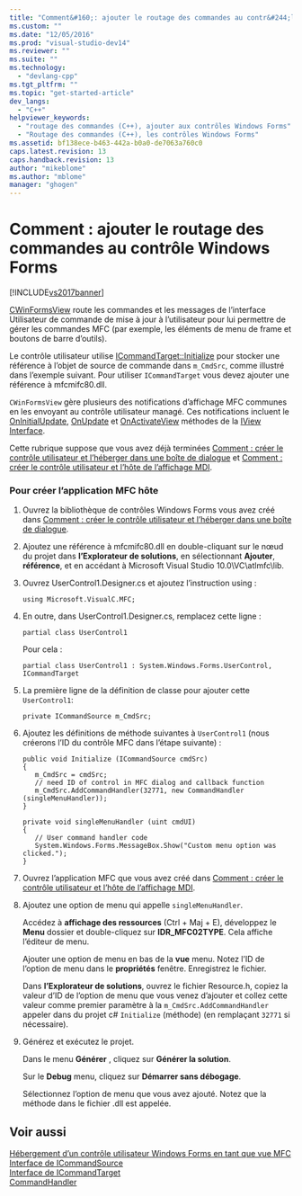 ```yaml
---
title: "Comment&#160;: ajouter le routage des commandes au contr&#244;le Windows Forms | Microsoft Docs"
ms.custom: ""
ms.date: "12/05/2016"
ms.prod: "visual-studio-dev14"
ms.reviewer: ""
ms.suite: ""
ms.technology: 
  - "devlang-cpp"
ms.tgt_pltfrm: ""
ms.topic: "get-started-article"
dev_langs: 
  - "C++"
helpviewer_keywords: 
  - "routage des commandes (C++), ajouter aux contrôles Windows Forms"
  - "Routage des commandes (C++), les contrôles Windows Forms"
ms.assetid: bf138ece-b463-442a-b0a0-de7063a760c0
caps.latest.revision: 13
caps.handback.revision: 13
author: "mikeblome"
ms.author: "mblome"
manager: "ghogen"
---
```

# Comment&#160;: ajouter le routage des commandes au contr&#244;le Windows Forms
[!INCLUDE[vs2017banner](../assembler/inline/includes/vs2017banner.md)]

[CWinFormsView](../mfc/reference/cwinformsview-class.md) route les commandes et les messages de l’interface Utilisateur de commande de mise à jour à l’utilisateur pour lui permettre de gérer les commandes MFC (par exemple, les éléments de menu de frame et boutons de barre d’outils).  
  
 Le contrôle utilisateur utilise [ICommandTarget::Initialize](../Topic/ICommandTarget::Initialize.md) pour stocker une référence à l’objet de source de commande dans `m_CmdSrc`, comme illustré dans l’exemple suivant. Pour utiliser `ICommandTarget` vous devez ajouter une référence à mfcmifc80.dll.  
  
 `CWinFormsView` gère plusieurs des notifications d’affichage MFC communes en les envoyant au contrôle utilisateur managé. Ces notifications incluent le [OnInitialUpdate](../Topic/IView::OnInitialUpdate.md), [OnUpdate](../Topic/IView::OnUpdate.md) et [OnActivateView](../Topic/IView::OnActivateView.md) méthodes de la [IView Interface](../mfc/reference/iview-interface.md).  
  
 Cette rubrique suppose que vous avez déjà terminées [Comment : créer le contrôle utilisateur et l’héberger dans une boîte de dialogue](../dotnet/how-to-create-the-user-control-and-host-in-a-dialog-box.md) et [Comment : créer le contrôle utilisateur et l’hôte de l’affichage MDI](../dotnet/how-to-create-the-user-control-and-host-mdi-view.md).  
  
### <a name="to-create-the-mfc-host-application"></a>Pour créer l’application MFC hôte  
  
1.  Ouvrez la bibliothèque de contrôles Windows Forms vous avez créé dans [Comment : créer le contrôle utilisateur et l’héberger dans une boîte de dialogue](../dotnet/how-to-create-the-user-control-and-host-in-a-dialog-box.md).  
  
2.  Ajoutez une référence à mfcmifc80.dll en double-cliquant sur le nœud du projet dans **l’Explorateur de solutions**, en sélectionnant **Ajouter**, **référence**, et en accédant à Microsoft Visual Studio 10.0\VC\atlmfc\lib.  
  
3.  Ouvrez UserControl1.Designer.cs et ajoutez l’instruction using :  
  
    ```  
    using Microsoft.VisualC.MFC;  
    ```  
  
4.  En outre, dans UserControl1.Designer.cs, remplacez cette ligne :  
  
    ```  
    partial class UserControl1  
    ```  
  
     Pour cela :  
  
    ```  
    partial class UserControl1 : System.Windows.Forms.UserControl, ICommandTarget  
    ```  
  
5.  La première ligne de la définition de classe pour ajouter cette `UserControl1`:  
  
    ```  
    private ICommandSource m_CmdSrc;  
    ```  
  
6.  Ajoutez les définitions de méthode suivantes à `UserControl1` (nous créerons l’ID du contrôle MFC dans l’étape suivante) :  
  
    ```  
    public void Initialize (ICommandSource cmdSrc)  
    {  
       m_CmdSrc = cmdSrc;  
       // need ID of control in MFC dialog and callback function   
       m_CmdSrc.AddCommandHandler(32771, new CommandHandler (singleMenuHandler));  
    }  
  
    private void singleMenuHandler (uint cmdUI)  
    {  
       // User command handler code  
       System.Windows.Forms.MessageBox.Show("Custom menu option was clicked.");  
    }  
    ```  
  
7.  Ouvrez l’application MFC que vous avez créé dans [Comment : créer le contrôle utilisateur et l’hôte de l’affichage MDI](../dotnet/how-to-create-the-user-control-and-host-mdi-view.md).  
  
8.  Ajoutez une option de menu qui appelle `singleMenuHandler`.  
  
     Accédez à **affichage des ressources** (Ctrl + Maj + E), développez le **Menu** dossier et double-cliquez sur **IDR_MFC02TYPE**. Cela affiche l’éditeur de menu.  
  
     Ajouter une option de menu en bas de la **vue** menu. Notez l’ID de l’option de menu dans le **propriétés** fenêtre. Enregistrez le fichier.  
  
     Dans **l’Explorateur de solutions**, ouvrez le fichier Resource.h, copiez la valeur d’ID de l’option de menu que vous venez d’ajouter et collez cette valeur comme premier paramètre à la `m_CmdSrc.AddCommandHandler` appeler dans du projet c# `Initialize` (méthode) (en remplaçant `32771` si nécessaire).  
  
9. Générez et exécutez le projet.  
  
     Dans le menu **Générer** , cliquez sur **Générer la solution**.  
  
     Sur le **Debug** menu, cliquez sur **Démarrer sans débogage**.  
  
     Sélectionnez l’option de menu que vous avez ajouté. Notez que la méthode dans le fichier .dll est appelée.  
  
## <a name="see-also"></a>Voir aussi  
 [Hébergement d’un contrôle utilisateur Windows Forms en tant que vue MFC](../dotnet/hosting-a-windows-forms-user-control-as-an-mfc-view.md)   
 [Interface de ICommandSource](../mfc/reference/icommandsource-interface.md)   
 [Interface de ICommandTarget](../mfc/reference/icommandtarget-interface.md)   
 [CommandHandler](../Topic/CommandHandler%20Delegate.md)